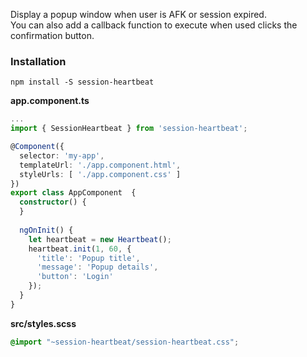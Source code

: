 Display a popup window when user is AFK or session expired.  
You can also add a callback function to execute when used clicks the confirmation button.

### Installation
`npm install -S session-heartbeat`

**app.component.ts**

```ts
...
import { SessionHeartbeat } from 'session-heartbeat';

@Component({
  selector: 'my-app',
  templateUrl: './app.component.html',
  styleUrls: [ './app.component.css' ]
})
export class AppComponent  {
  constructor() {
  }
  
  ngOnInit() {
    let heartbeat = new Heartbeat();
    heartbeat.init(1, 60, {
      'title': 'Popup title',
      'message': 'Popup details',
      'button': 'Login'
    });
  }
}
```

**src/styles.scss**
```css
@import "~session-heartbeat/session-heartbeat.css";
```
